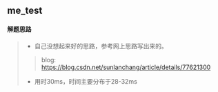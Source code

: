 ## me_test
#### 解题思路  

>* 自己没想起来好的思路，参考网上思路写出来的。
>> blog: https://blog.csdn.net/sunlanchang/article/details/77621300
>* 用时30ms，时间主要分布于28-32ms